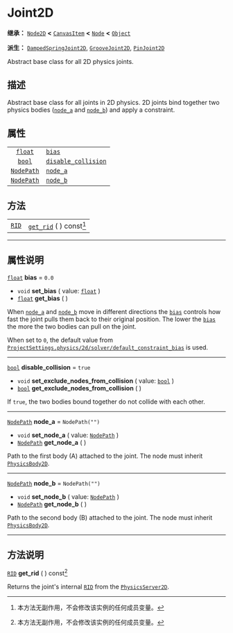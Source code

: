 <!-- ⚠ 请勿编辑本文件 ⚠ -->
<!-- 本文档使用脚本从 WeDot 引擎源码仓库生成。 -->
<!-- 生成脚本：https://github.com/WeDot-Engine/WeDot/tree/master/doc/tools/make_md.py； -->
<!-- 原文件：https://github.com/WeDot-Engine/WeDot/tree/master/doc/classes/Joint2D.xml。 -->

<div id="_class_joint2d"></div>

# Joint2D

**继承：** [`Node2D`](class_node2d.md) **<** [`CanvasItem`](class_canvasitem.md) **<** [`Node`](class_node.md) **<** [`Object`](class_object.md)

**派生：** [`DampedSpringJoint2D`](class_dampedspringjoint2d.md), [`GrooveJoint2D`](class_groovejoint2d.md), [`PinJoint2D`](class_pinjoint2d.md)

Abstract base class for all 2D physics joints.

## 描述

Abstract base class for all joints in 2D physics. 2D joints bind together two physics bodies ([`node_a`](class_joint2d.md#class_joint2d_property_node_a) and [`node_b`](class_joint2d.md#class_joint2d_property_node_b)) and apply a constraint.

## 属性

|||
|:-:|:--|
| [`float`](class_float.md)       | [`bias`](class_joint2d.md#class_joint2d_property_bias)                           | ``0.0``          |
| [`bool`](class_bool.md)         | [`disable_collision`](class_joint2d.md#class_joint2d_property_disable_collision) | ``true``         |
| [`NodePath`](class_nodepath.md) | [`node_a`](class_joint2d.md#class_joint2d_property_node_a)                       | ``NodePath("")`` |
| [`NodePath`](class_nodepath.md) | [`node_b`](class_joint2d.md#class_joint2d_property_node_b)                       | ``NodePath("")`` |

## 方法

|||
|:-:|:--|
| [`RID`](class_rid.md) | [`get_rid`](class_joint2d.md#class_joint2d_method_get_rid) ( ) const[^const] |

<!-- rst-class:: classref-section-separator -->

---

## 属性说明

<div id="_class_joint2d_property_bias"></div>

[`float`](class_float.md) **bias** = ``0.0`` <div id="class_joint2d_property_bias"></div>

- `void` **set_bias** ( value: [`float`](class_float.md) )
- [`float`](class_float.md) **get_bias** ( )

When [`node_a`](class_joint2d.md#class_joint2d_property_node_a) and [`node_b`](class_joint2d.md#class_joint2d_property_node_b) move in different directions the [`bias`](class_joint2d.md#class_joint2d_property_bias) controls how fast the joint pulls them back to their original position. The lower the [`bias`](class_joint2d.md#class_joint2d_property_bias) the more the two bodies can pull on the joint.

When set to `0`, the default value from [`ProjectSettings.physics/2d/solver/default_constraint_bias`](class_projectsettings.md#class_projectsettings_property_physics/2d/solver/default_constraint_bias) is used.

<!-- rst-class:: classref-item-separator -->

---

<div id="_class_joint2d_property_disable_collision"></div>

[`bool`](class_bool.md) **disable_collision** = ``true`` <div id="class_joint2d_property_disable_collision"></div>

- `void` **set_exclude_nodes_from_collision** ( value: [`bool`](class_bool.md) )
- [`bool`](class_bool.md) **get_exclude_nodes_from_collision** ( )

If `true`, the two bodies bound together do not collide with each other.

<!-- rst-class:: classref-item-separator -->

---

<div id="_class_joint2d_property_node_a"></div>

[`NodePath`](class_nodepath.md) **node_a** = ``NodePath("")`` <div id="class_joint2d_property_node_a"></div>

- `void` **set_node_a** ( value: [`NodePath`](class_nodepath.md) )
- [`NodePath`](class_nodepath.md) **get_node_a** ( )

Path to the first body (A) attached to the joint. The node must inherit [`PhysicsBody2D`](class_physicsbody2d.md).

<!-- rst-class:: classref-item-separator -->

---

<div id="_class_joint2d_property_node_b"></div>

[`NodePath`](class_nodepath.md) **node_b** = ``NodePath("")`` <div id="class_joint2d_property_node_b"></div>

- `void` **set_node_b** ( value: [`NodePath`](class_nodepath.md) )
- [`NodePath`](class_nodepath.md) **get_node_b** ( )

Path to the second body (B) attached to the joint. The node must inherit [`PhysicsBody2D`](class_physicsbody2d.md).

<!-- rst-class:: classref-section-separator -->

---

## 方法说明

<div id="_class_joint2d_method_get_rid"></div>

[`RID`](class_rid.md) **get_rid** ( ) const[^const]<div id="class_joint2d_method_get_rid"></div>

Returns the joint's internal [`RID`](class_rid.md) from the [`PhysicsServer2D`](class_physicsserver2d.md).

[^virtual]: 本方法通常需要用户覆盖才能生效。
[^const]: 本方法无副作用，不会修改该实例的任何成员变量。
[^vararg]: 本方法除了能接受在此处描述的参数外，还能够继续接受任意数量的参数。
[^constructor]: 本方法用于构造某个类型。
[^static]: 调用本方法无需实例，可直接使用类名进行调用。
[^operator]: 本方法描述的是使用本类型作为左操作数的有效运算符。
[^bitfield]: 这个值是由下列位标志构成位掩码的整数。
[^void]: 无返回值。
